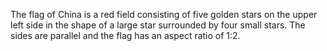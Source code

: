 The flag of China is a red field consisting of five golden stars on the upper left side in the shape of a large star surrounded by four small stars. The sides are parallel and the flag has an aspect ratio of 1:2.